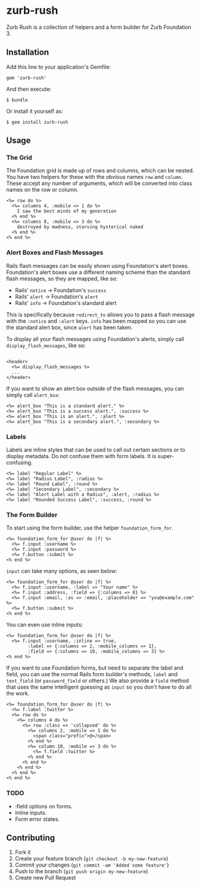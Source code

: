 zurb-rush
=========

Zurb Rush is a collection of helpers and a form builder for Zurb Foundation 3.

## Installation

Add this line to your application's Gemfile:

    gem 'zurb-rush'

And then execute:

    $ bundle

Or install it yourself as:

    $ gem install zurb-rush

## Usage

### The Grid

The Foundation grid is made up of rows and columns, which can be nested. You have two helpers for these with the obvious names `row` and `column`. These accept any number of arguments, which will be converted into class names on the row or column.

```erb
<%= row do %>
  <%= columns 4, :mobile => 1 do %>
    I saw the best minds of my generation
  <% end %>
  <%= columns 8, :mobile => 3 do %>
    destroyed by madness, starving hysterical naked
  <% end %>
<% end %>
```

### Alert Boxes and Flash Messages

Rails flash messages can be easily shown using Foundation's alert boxes. Foundation's alert boxes use a different naming scheme than the standard flash messages, so they are mapped, like so:

* Rails' `notice` -> Foundation's `success`
* Rails' `alert` -> Foundation's `alert`
* Rails' `info` -> Foundation's standard alert

This is specifically because `redirect_to` allows you to pass a flash message with the `:notice` and `:alert` keys. `info` has been mapped so you can use the standard alert box, since `alert` has been taken.

To display all your flash messages using Foundation's alerts, simply call `display_flash_messages`, like so:

```erb

<header>
  <%= display_flash_messages %>
  ...
</header>
```

If you want to show an alert box outside of the flash messages, you can simply call `alert_box`:

```erb
<%= alert_box "This is a standard alert." %>
<%= alert_box "This is a success alert.", :success %>
<%= alert_box "This is an alert.", :alert %>
<%= alert_box "This is a secondary alert.", :secondary %>
```

### Labels

Labels are inline styles that can be used to call out certain sections or to display metadata. Do not confuse them with form labels. It is super-confusing.

```erb
<%= label "Regular Label" %>
<%= label "Radius Label", :radius %>
<%= label "Round Label", :round %>
<%= label "Secondary Label", :secondary %>
<%= label "Alert Label with a Radius", :alert, :radius %>
<%= label "Rounded Success Label", :success, :round %>
```


### The Form Builder

To start using the form builder, use the helper `foundation_form_for`.

```erb
<%= foundation_form_for @user do |f| %>
  <%= f.input :username %>
  <%= f.input :password %>
  <%= f.button :submit %>
<% end %>
```

`input` can take many options, as seen below:

```erb
<%= foundation_form_for @user do |f| %>
  <%= f.input :username, :label => "Your name" %>
  <%= f.input :address, :field => {:columns => 8} %>
  <%= f.input :email, :as => :email, :placeholder => "you@example.com" %>
  <%= f.button :submit %>
<% end %>
```

You can even use inline inputs:

```erb
<%= foundation_form_for @user do |f| %>
  <%= f.input :username, :inline => true,
        :label => {:columns => 2, :mobile_columns => 1},
        :field => {:columns => 10, :mobile_columns => 3} %>
<% end %>
```

If you want to use Foundation forms, but need to separate the label and field, you can use the normal Rails form builder's methods, `label` and `text_field` (or `password_field` or others.) We also provide a `field` method that uses the same intelligent guessing as `input` so you don't have to do all the work.

```erb
<%= foundation_form_for @user do |f| %>
  <%= f.label :twitter %>
  <%= row do %>
    <%= columns 4 do %>
      <%= row :class => 'collapsed' do %>
        <%= columns 2, :mobile => 1 do %>
          <span class="prefix">@</span>
        <% end %>
        <%= column 10, :mobile => 3 do %>
          <%= f.field :twitter %>
        <% end %>
      <% end %>
    <% end %>
  <% end %>
<% end %>
```

### TODO

* :field options on forms.
* Inline inputs.
* Form error states.
 

## Contributing

1. Fork it
2. Create your feature branch (`git checkout -b my-new-feature`)
3. Commit your changes (`git commit -am 'Added some feature'`)
4. Push to the branch (`git push origin my-new-feature`)
5. Create new Pull Request

